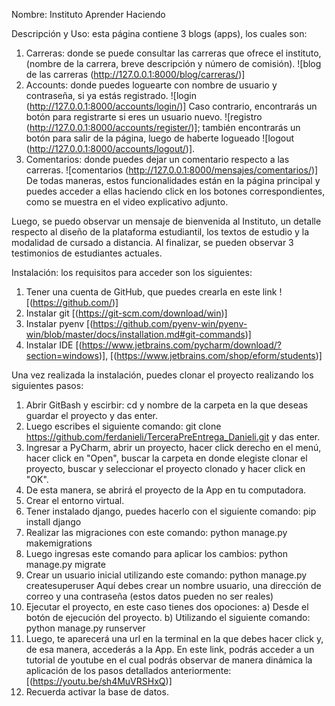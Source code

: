 Nombre: Instituto Aprender Haciendo

Descripción y Uso: esta página contiene 3 blogs (apps), los cuales son: 
   1) Carreras: donde se puede consultar las carreras que ofrece el instituto,
   (nombre de la carrera, breve descripción y número de comisión). 
   ![blog de las carreras (http://127.0.0.1:8000/blog/carreras/)]
   2) Accounts: donde puedes loguearte con nombre de usuario y contraseña, si ya estás registrado.
   ![login (http://127.0.0.1:8000/accounts/login/)]
   Caso contrario, encontrarás un botón para registrarte si eres un usuario nuevo.
   ![registro (http://127.0.0.1:8000/accounts/register/)]; también encontrarás un botón
   para salir de la página, luego de haberte logueado ![logout (http://127.0.0.1:8000/accounts/logout/)].
   3) Comentarios: donde puedes dejar un comentario respecto a las carreras.
   ![comentarios (http://127.0.0.1:8000/mensajes/comentarios/)]
  De todas maneras, estos funcionalidades están en la página principal y puedes acceder
  a ellas haciendo click en los botones correspondientes, como se muestra en el video
  explicativo adjunto. 

Luego, se puedo observar un mensaje de bienvenida al Instituto, un detalle
respecto al diseño de la plataforma estudiantil, los textos de estudio y la modalidad de cursado
a distancia.
Al finalizar, se pueden observar 3 testimonios de estudiantes actuales.


Instalación: los requisitos para acceder son los siguientes:

1) Tener una cuenta de GitHub, que puedes crearla en este link ![(https://github.com/)]
2) Instalar git [(https://git-scm.com/download/win)]
3) Instalar pyenv [(https://github.com/pyenv-win/pyenv-win/blob/master/docs/installation.md#git-commands)]
4) Instalar IDE [(https://www.jetbrains.com/pycharm/download/?section=windows)], [(https://www.jetbrains.com/shop/eform/students)]

Una vez realizada la instalación, puedes clonar el proyecto realizando los siguientes pasos:

1) Abrir GitBash y escirbir: cd y nombre de la carpeta en la que deseas guardar el proyecto y das enter.
2) Luego escribes el siguiente comando: git clone https://github.com/ferdanieli/TerceraPreEntrega_Danieli.git y das enter.
3) Ingresar a PyCharm, abrir un proyecto, hacer click derecho en el menú, hacer click en "Open", buscar
la carpeta en donde elegiste clonar el proyecto, buscar y seleccionar el proyecto clonado y hacer click en "OK".
4) De esta manera, se abrirá el proyecto de la App en tu computadora. 
5) Crear el entorno virtual.
6) Tener instalado django, puedes hacerlo con el siguiente comando: pip install django
7) Realizar las migraciones con este comando: python manage.py makemigrations
8) Luego ingresas este comando para aplicar los cambios: python manage.py migrate
9) Crear un usuario inicial utilizando este comando: python manage.py createsuperuser
Aquí debes crear un nombre usuario, una dirección de correo y una contraseña (estos datos pueden no ser reales)
10) Ejecutar el proyecto, en este caso tienes dos opociones:
a) Desde el botón de ejecución del proyecto.
b) Utilizando el siguiente comando: python manage.py runserver
11) Luego, te aparecerá una url en la terminal en la que debes hacer click y, de esa manera,
accederás a la App.
En este link, podrás acceder a un tutorial de youtube en el cual podrás observar de manera dinámica
la aplicación de los pasos detallados anteriormente: [(https://youtu.be/sh4MuVRSHxQ)]
12) Recuerda activar la base de datos. 
